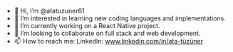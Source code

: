 - 👋 Hi, I’m @atatuzuner61
- 👀 I’m interested in learning new coding languages and implementations.
- 🌱 I’m currently working on a React Native project.
- 💞️ I’m looking to collaborate on full stack and web development.
- 📫 How to reach me:
LinkedIn: www.linkedin.com/in/ata-tüzüner


<!---
atatuzuner61/atatuzuner61 is a ✨ special ✨ repository because its `README.md` (this file) appears on your GitHub profile.
You can click the Preview link to take a look at your changes.
--->
